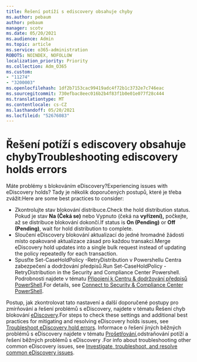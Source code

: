 ```yaml
---
title: Řešení potíží s ediscovery obsahuje chyby
ms.author: pebaum
author: pebaum
manager: scotv
ms.date: 05/20/2021
ms.audience: Admin
ms.topic: article
ms.service: o365-administration
ROBOTS: NOINDEX, NOFOLLOW
localization_priority: Priority
ms.collection: Adm_O365
ms.custom:
- "11274"
- "3200003"
ms.openlocfilehash: 1df2b7153cac99419adc4f72b1c3732e7c746eac
ms.sourcegitcommit: 730efbac8eec016b2b4f83f1b0e01e077f28c444
ms.translationtype: MT
ms.contentlocale: cs-CZ
ms.lasthandoff: 05/20/2021
ms.locfileid: "52676083"
---
```

# <a name="troubleshooting-ediscovery-holds-errors"></a><span data-ttu-id="016e6-102">Řešení potíží s ediscovery obsahuje chyby</span><span class="sxs-lookup"><span data-stu-id="016e6-102">Troubleshooting ediscovery holds errors</span></span>

<span data-ttu-id="016e6-103">Máte problémy s blokováním eDiscovery?</span><span class="sxs-lookup"><span data-stu-id="016e6-103">Experiencing issues with eDiscovery holds?</span></span> <span data-ttu-id="016e6-104">Tady je několik doporučených postupů, které je třeba zvážit:</span><span class="sxs-lookup"><span data-stu-id="016e6-104">Here are some best practices to consider:</span></span>

- <span data-ttu-id="016e6-105">Zkontrolujte stav blokování distribuce.</span><span class="sxs-lookup"><span data-stu-id="016e6-105">Check the hold distribution status.</span></span>  <span data-ttu-id="016e6-106">Pokud je stav **Na (Čeká se)** nebo Vypnuto (čeká na **vyřízení),** počkejte, až se distribuce blokování dokončí.</span><span class="sxs-lookup"><span data-stu-id="016e6-106">If status is **On (Pending)** or **Off (Pending)**, wait for hold distribution to complete.</span></span>
- <span data-ttu-id="016e6-107">Sloučení eDiscovery blokování aktualizací do jedné hromadné žádosti místo opakované aktualizace zásad pro každou transakci.</span><span class="sxs-lookup"><span data-stu-id="016e6-107">Merge eDiscovery hold updates into a single bulk request instead of updating the policy repeatedly for each transaction.</span></span>
- <span data-ttu-id="016e6-108">Spusťte Set-CaseHoldPolicy <policyname> -RetryDistribution v Powershellu Centra zabezpečení a dodržování předpisů.</span><span class="sxs-lookup"><span data-stu-id="016e6-108">Run Set-CaseHoldPolicy <policyname> -RetryDistribution in the Security and Compliance Center Powershell.</span></span> <span data-ttu-id="016e6-109">Podrobnosti najdete v tématu [Připojení k Centru & dodržování předpisů PowerShell](/powershell/exchange/connect-to-scc-powershell).</span><span class="sxs-lookup"><span data-stu-id="016e6-109">For details, see [Connect to Security & Compliance Center PowerShell](/powershell/exchange/connect-to-scc-powershell).</span></span>

<span data-ttu-id="016e6-110">Postup, jak zkontrolovat tato nastavení a další doporučené postupy pro zmírňování a řešení problémů s eDiscovery, najdete v tématu Řešení chyb blokování [eDiscovery](/microsoft-365/compliance/hold-distribution-errors).</span><span class="sxs-lookup"><span data-stu-id="016e6-110">For steps to check these settings and additional best practices for mitigating and resolving eDiscovery holds issues, see [Troubleshoot eDiscovery hold errors](/microsoft-365/compliance/hold-distribution-errors).</span></span>
<span data-ttu-id="016e6-111">Informace o řešení jiných běžných problémů s eDiscovery najdete v tématu [Prošetřování,](/microsoft-365/compliance/ediscovery-troubleshooting-common-issues)odstraňování potíží a řešení běžných problémů s eDiscovery .</span><span class="sxs-lookup"><span data-stu-id="016e6-111">For info about troubleshooting other common eDiscovery issues, see [Investigate, troubleshoot, and resolve common eDiscovery issues](/microsoft-365/compliance/ediscovery-troubleshooting-common-issues).</span></span>
